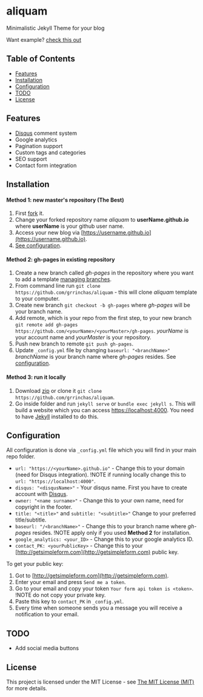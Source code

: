 # aliquam

Minimalistic Jekyll Theme for your blog

Want example? [check this out](http://grrinchas.github.io/aliquam/)




## Table of Contents

- [Features](#features)
- [Installation](#installation)
- [Configuration](#configuration)
- [TODO](#todo)
- [License](#license)



## <a name="features"></a>Features

- [Disqus](https://disqus.com/) comment system
- Google analytics
- Pagination support
- Custom tags and categories
- SEO support
- Contact form integration

## <a name="installation"></a>Installation

#### Method 1: new master's repository (The Best)

1. First [fork](https://github.com/grrinchas/aliquam/fork) it.
2. Change your forked repository name _aliquam_ to __userName.github.io__ where
   __userName__ is your github user name.
3. Access your new blog via [https://username.github.io](https://username.github.io).
4. [See configuration](#configuration).

#### Method 2: gh-pages in existing repository
1. Create a new branch called _gh-pages_ in the repository where you want to add a template [managing branches](https://help.github.com/articles/creating-and-deleting-branches-within-your-repository/).
2. From command line run `git clone https://github.com/grrinchas/aliquam` - this will clone _aliquam_ template to your computer.
3. Create new branch `git checkout -b gh-pages` where _gh-pages_ will be your branch name.
4. Add remote, which is your repo from the first step, to your new branch `git remote add gh-pages https://github.com/<yourName>/<yourMaster>/gh-pages`. _yourName_ is your account name and _yourMaster_ is your repository.
5. Push new branch to remote `git push gh-pages`.
6. Update `_config.yml` file by changing `baseurl: "<branchName>"` _branchName_ is your branch name where _gh-pages_ resides. See [configuration](#configuration).

#### Method 3: run it locally

1. Download [zip](https://github.com/grrinchas/aliquam/archive/master.zip) or clone it `git clone https://github.com/grrinchas/aliquam`.
2. Go inside folder and run `jekyll serve` or `bundle exec jekyll s`. This will build a website which you can access [https://localhost:4000](https://localhost:4000). You need to have [Jekyll](https://jekyllrb.com/docs/installation/) installed to do this.

## <a name="configuration"></a>Configuration

All configuration is done via `_config.yml` file which you will find in your main repo folder.

- `url: "https://<yourName>.github.io"` - Change this to your domain (need for Disqus integration). !NOTE if running locally change this to `url: "https://localhost:4000"`.
- `disqus: "<disqusName>"` - Your disqus name. First you have to create account with [Disqus](https://disqus.com/).
- `owner: "<name surname>"` - Change this to your own name, need for copyright in the footer.
- `title: "<title>"` and `subtitle: "<subtitle>"` Change to your preferred title/subtitle.
- `baseurl: "/<branchName>"` - Change this to your branch name where _gh-pages_ resides. !NOTE apply only if you used __Method 2__ for installation.
- `google_analytics: <your_ID>` - Change this to your google analytics ID.
- `contact_PK: <yourPublicKey>` - Change this to your [http://getsimpleform.com](http://getsimpleform.com) public key.

To get your public key:

1. Got to [http://getsimpleform.com](http://getsimpleform.com).
2. Enter your email and press `Send me a token`.
3. Go to your email and copy your token `Your form api token is <token>`. !NOTE do not copy your private key.
4. Paste this key to `contact_PK` in `_config.yml`.
5. Every time when someone sends you a message you will receive a notification to your email.

## <a name="todo"></a>TODO

- Add social media buttons

## <a name="license"></a>License

This project is licensed under the MIT License - see [The MIT License (MIT)](https://opensource.org/licenses/MIT)
for more details.

